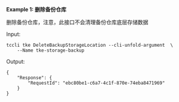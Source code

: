 **Example 1: 删除备份仓库**

删除备份仓库，注意，此接口不会清理备份仓库底层存储数据

Input: 

```
tccli tke DeleteBackupStorageLocation --cli-unfold-argument  \
    --Name tke-storage-backup
```

Output: 
```
{
    "Response": {
        "RequestId": "ebc80be1-c6a7-4c1f-870e-74eba8471969"
    }
}
```


